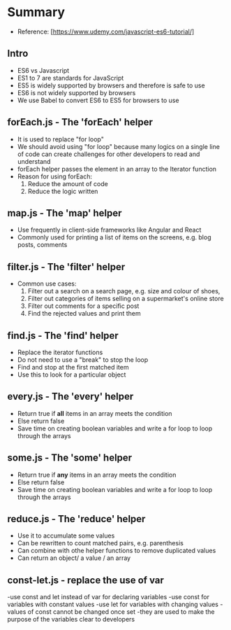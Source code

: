 # Summary
- Reference: [https://www.udemy.com/javascript-es6-tutorial/]

## Intro
- ES6 vs Javascript
- ES1 to 7 are standards for JavaScript
- ES5 is widely supported by browsers and therefore is safe to use
- ES6 is not widely supported by browsers
- We use Babel to convert ES6 to ES5 for browsers to use

## forEach.js - The 'forEach' helper
- It is used to replace "for loop"
- We should avoid using "for loop" because many logics on a single line of code can create challenges for other developers to read and understand
- forEach helper passes the element in an array to the Iterator function
- Reason for using forEach:
  1. Reduce the amount of code
  2. Reduce the logic written

## map.js - The 'map' helper
- Use frequently in client-side frameworks like Angular and React
- Commonly used for printing a list of items on the screens, e.g. blog posts, comments

## filter.js - The 'filter' helper
- Common use cases: 
  1. Filter out a search on a search page, e.g. size and colour of shoes, 
  2. Filter out categories of items selling on a supermarket's online store
  3. Filter out comments for a specific post
  4. Find the rejected values and print them

## find.js - The 'find' helper
- Replace the iterator functions
- Do not need to use a "break" to stop the loop
- Find and stop at the first matched item
- Use this to look for a particular object

## every.js - The 'every' helper
- Return true if **all** items in an array meets the condition
- Else return false
- Save time on creating boolean variables and write a for loop to loop through the arrays

## some.js - The 'some' helper
- Return true if **any** items in an array meets the condition
- Else return false
- Save time on creating boolean variables and write a for loop to loop through the arrays

## reduce.js - The 'reduce' helper
- Use it to accumulate some values
- Can be rewritten to count matched pairs, e.g. parenthesis
- Can combine with othe helper functions to remove duplicated values
- Can return an object/ a value / an array

## const-let.js - replace the use of var
-use const and let instead of var for declaring variables
-use const for variables with constant values
-use let for variables with changing values
-values of const cannot be changed once set
-they are used to make the purpose of the variables clear to developers